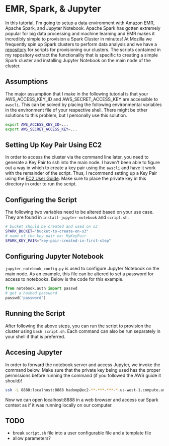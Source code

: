 # EMR, Spark, & Jupyter
In this tutorial, I'm going to setup a data environment with Amazon EMR, Apache Spark, and Jupyter Notebook. Apache Spark has gotten extremely popular for big data processing and machine learning and EMR makes it incredibly simple to provision a Spark Cluster in minutes! At Mozilla we frequently spin up Spark clusters to perform data analysis and we have a [repository](github.com/mozilla/emr-bootstrap-spark) for scripts for provisioning our clusters. The scripts contained in my repository extract the functionality that is specific to creating a simple Spark cluster and installing Jupyter Notebook on the main node of the cluster.

## Assumptions
The major assumption that I make in the following tutorial is that your AWS_ACCESS_KEY_ID and AWS_SECRET_ACCESS_KEY are accessible to `awscli`. This can be solved by placing the following environmental variables in the environment file of your respective shell. There might be other solutions to this problem, but I personally use this solution.

```bash
export AWS_ACCESS_KEY_ID=...
export AWS_SECRET_ACCESS_KEY=...
```

## Setting Up Key Pair Using EC2
In order to access the cluster via the command line later, you need to generate a Key Pair to ssh into the main node. I haven't been able to figure out a way in which to create a key pair using the `awscli` and have it work with the remainder of the script. Thus, I recommend setting up a Key Pair using the [EC2 User Guide](http://docs.aws.amazon.com/AWSEC2/latest/UserGuide/ec2-key-pairs.html#having-ec2-create-your-key-pair). Make sure to place the private key in this directory in order to run the script.

## Configuring the Script
The following two variables need to be altered based on your use case. They are found in `install-jupyter-notebook` and `script.sh`.

```bash
# bucket should be created and used on s3
SPARK_BUCKET="bucket-to-create-on-s3"
# name of the key pair ex: MyKeyPair
SPARK_KEY_PAIR="key-pair-created-in-first-step"
```

## Configuring Jupyter Notebook
`jupyter_notebook_config.py` is used to configure Jupyter Notebook on the main node. As an example, this file can be altered to set a password for access to notebooks. Below is the code for this example.

```python
from notebook.auth import passwd
# get a hashed password
passwd('password')
```

## Running the Script
After following the above steps, you can run the script to provision the cluster using `bash script.sh`. Each command can also be run separately in your shell if that is preferred.

## Accesing Jupyter
In order to forward the notebook server and access Jupyter, we invoke the command below. Make sure
that the private key being used has the proper permissions before running the command (if you followed
the AWS guide it should)!

```bash
ssh -L 8888:localhost:8888 hadoop@ec2-**-***-***-*.us-west-1.compute.amazonaws.com -i <key pair>.pem  
```

Now we can open localhost:8888 in a web browser and access our Spark context as if it was running
locally on our computer.


## TODO
- break `script.sh` file into a user configurable file and a template file
- allow parameters?
